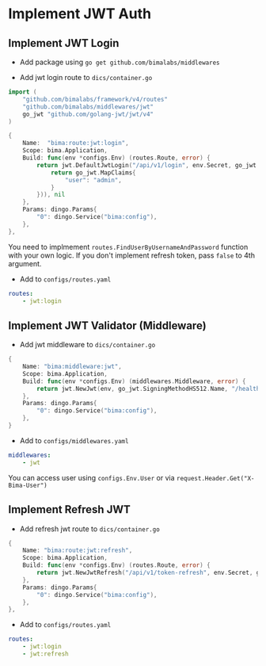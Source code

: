 # Implement JWT Auth

## Implement JWT Login

- Add package using `go get github.com/bimalabs/middlewares`

- Add jwt login route to `dics/container.go`

```go
import (
	"github.com/bimalabs/framework/v4/routes"
	"github.com/bimalabs/middlewares/jwt"
	go_jwt "github.com/golang-jwt/jwt/v4"
)

{
    Name:  "bima:route:jwt:login",
    Scope: bima.Application,
    Build: func(env *configs.Env) (routes.Route, error) {
        return jwt.DefaultJwtLogin("/api/v1/login", env.Secret, go_jwt.SigningMethodHS512.Name, true, jwt.FindUserByUsernameAndPassword(func(username, password string) go_jwt.MapClaims {
            return go_jwt.MapClaims{
                "user": "admin",
            }
        })), nil
    },
    Params: dingo.Params{
        "0": dingo.Service("bima:config"),
    },
},
```

You need to implmement `routes.FindUserByUsernameAndPassword` function with your own logic. If you don't implement refresh token, pass `false` to 4th argument.

- Add to `configs/routes.yaml`

```yaml
routes:
    - jwt:login
```

## Implement JWT Validator (Middleware)

- Add jwt middleware to `dics/container.go`

```go
{
    Name: "bima:middleware:jwt",
    Scope: bima.Application,
    Build: func(env *configs.Env) (middlewares.Middleware, error) {
        return jwt.NewJwt(env, go_jwt.SigningMethodHS512.Name, "/health$"), nil
    },
    Params: dingo.Params{
        "0": dingo.Service("bima:config"),
    },
}
```

- Add to `configs/middlewares.yaml`

```yaml
middlewares:
    - jwt
```

You can access user using `configs.Env.User` or via `request.Header.Get("X-Bima-User")`

## Implement Refresh  JWT

- Add refresh jwt route to `dics/container.go`

```go
{
    Name: "bima:route:jwt:refresh",
    Scope: bima.Application,
    Build: func(env *configs.Env) (routes.Route, error) {
        return jwt.NewJwtRefresh("/api/v1/token-refresh", env.Secret, go_jwt.SigningMethodHS512.Name, 730), nil
    },
    Params: dingo.Params{
        "0": dingo.Service("bima:config"),
    },
},
```

- Add to `configs/routes.yaml`

```yaml
routes:
    - jwt:login
    - jwt:refresh
```
